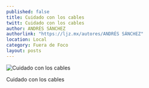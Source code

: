 ```yaml
---
published: false
title: Cuidado con los cables
twitt: Cuidado con los cables
author: ANDRÉS SÁNCHEZ
authorlink: "https://ljz.mx/autores/ANDRÉS SÁNCHEZ"
location: Local
category: Fuera de Foco
layout: posts
---
```


![Cuidado con los cables](http://i.imgur.com/HtwxT9Fm.jpg)

Cuidado con los cables

